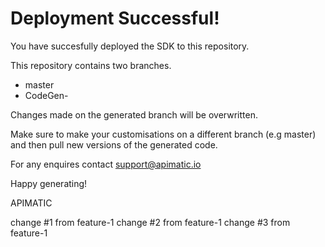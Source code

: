 # Deployment Successful!
You have succesfully deployed the SDK to this repository.

This repository contains two branches. 
* master
* CodeGen-

Changes made on the generated branch will be overwritten.

Make sure to make your customisations on a different branch (e.g master) and then pull new versions of the generated code.

For any enquires contact support@apimatic.io

Happy generating!

APIMATIC

change #1 from feature-1
change #2 from feature-1 
change #3 from feature-1